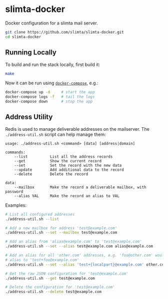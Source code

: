 # slimta-docker

Docker configuration for a slimta mail server.

```bash
git clone https://github.com/slimta/slimta-docker.git
cd slimta-docker
```

## Running Locally

To build and run the stack locally, first build it:

```bash
make
```

Now it can be run using [`docker-compose`][1], e.g.:

```bash
docker-compose up -d     # start the app
docker-compose logs -f   # tail the logs
docker-compose down      # stop the app
```

## Address Utility

Redis is used to manage deliverable addresses on the mailserver. The
`./address-util.sh` script can help manage them:

```
usage: ./address-util.sh <command> [data] [address|domain]

commands:
	--list          List all the address records
	--get           Show the current record
	--set           Set the record with the new data
	--update        Add additional data to the record
	--delete        Delete the record

data:
	--mailbox       Make the record a deliverable mailbox, with password
	--alias VAL     Make the record an alias to VAL
```

Examples:

```bash
# List all configured addresses
./address-util.sh --list

# Add a new mailbox for address 'test@example.com'
./address-util.sh --set --mailbox test@example.com

# Add an alias from 'alias@example.com' to 'test@example.com'
./address-util.sh --set --alias test@example.com alias@example.com

# Add an alias for all 'other.com' addresses, e.g. 'foo@other.com' would
# alias to 'test+foo@example.com'
./address-util.sh --set --alias 'test+{localpart}@example.com' other.com

# Get the raw JSON configuration for 'test@example.com'
./address-util.sh --get test@example.com

# Delete the configuration for 'test@example.com'
./address-util.sh --delete test@example.com
```

[1]: https://docs.docker.com/compose/reference/
